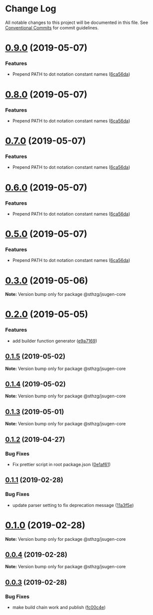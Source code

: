 # Change Log

All notable changes to this project will be documented in this file.
See [Conventional Commits](https://conventionalcommits.org) for commit guidelines.

# [0.9.0](https://github.com/sthzg/jsugen/compare/v0.3.0...v0.9.0) (2019-05-07)


### Features

* Prepend PATH to dot notation constant names ([6ca56da](https://github.com/sthzg/jsugen/commit/6ca56da))





# [0.8.0](https://github.com/sthzg/jsugen/compare/v0.3.0...v0.8.0) (2019-05-07)


### Features

* Prepend PATH to dot notation constant names ([6ca56da](https://github.com/sthzg/jsugen/commit/6ca56da))





# [0.7.0](https://github.com/sthzg/jsugen/compare/v0.3.0...v0.7.0) (2019-05-07)


### Features

* Prepend PATH to dot notation constant names ([6ca56da](https://github.com/sthzg/jsugen/commit/6ca56da))





# [0.6.0](https://github.com/sthzg/jsugen/compare/v0.3.0...v0.6.0) (2019-05-07)


### Features

* Prepend PATH to dot notation constant names ([6ca56da](https://github.com/sthzg/jsugen/commit/6ca56da))





# [0.5.0](https://github.com/sthzg/jsugen/compare/v0.3.0...v0.5.0) (2019-05-07)


### Features

* Prepend PATH to dot notation constant names ([6ca56da](https://github.com/sthzg/jsugen/commit/6ca56da))





# [0.3.0](https://github.com/sthzg/jsugen/compare/v0.2.0...v0.3.0) (2019-05-06)

**Note:** Version bump only for package @sthzg/jsugen-core





# [0.2.0](https://github.com/sthzg/jsugen/compare/v0.1.5...v0.2.0) (2019-05-05)


### Features

* add builder function generator ([e9a7169](https://github.com/sthzg/jsugen/commit/e9a7169))





## [0.1.5](https://github.com/sthzg/jsugen/compare/v0.1.4...v0.1.5) (2019-05-02)

**Note:** Version bump only for package @sthzg/jsugen-core





## [0.1.4](https://github.com/sthzg/jsugen/compare/v0.1.3...v0.1.4) (2019-05-02)

**Note:** Version bump only for package @sthzg/jsugen-core





## [0.1.3](https://github.com/sthzg/jsugen/compare/v0.1.2...v0.1.3) (2019-05-01)

**Note:** Version bump only for package @sthzg/jsugen-core





## [0.1.2](https://github.com/sthzg/jsugen/compare/v0.1.1...v0.1.2) (2019-04-27)


### Bug Fixes

* Fix prettier script in root package.json ([0e1af61](https://github.com/sthzg/jsugen/commit/0e1af61))





## [0.1.1](https://github.com/sthzg/jsugen/compare/v0.1.0...v0.1.1) (2019-02-28)


### Bug Fixes

* update parser setting to fix deprecation message ([11a3f5e](https://github.com/sthzg/jsugen/commit/11a3f5e))





# [0.1.0](https://github.com/sthzg/jsugen/compare/v0.0.4...v0.1.0) (2019-02-28)

**Note:** Version bump only for package @sthzg/jsugen-core





## [0.0.4](https://github.com/sthzg/jsugen/compare/v0.0.3...v0.0.4) (2019-02-28)

**Note:** Version bump only for package @sthzg/jsugen-core





## [0.0.3](https://github.com/sthzg/jsugen/compare/v0.0.3-beta.1...v0.0.3) (2019-02-28)


### Bug Fixes

* make build chain work and publish ([fc00c4e](https://github.com/sthzg/jsugen/commit/fc00c4e))
